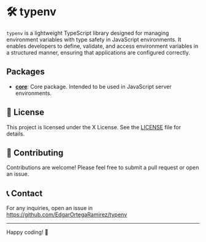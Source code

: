 # 🛠️ typenv

`typenv` is a lightweight TypeScript library designed for managing environment variables with type safety in JavaScript environments.
It enables developers to define, validate, and access environment variables in a structured manner, ensuring that applications are configured correctly.

## Packages
- **[core](./packages/core/)**: Core package. Intended to be used in JavaScript server environments.

## 📝 License

This project is licensed under the X License. See the [LICENSE](LICENSE) file for details.

## 🤝 Contributing

Contributions are welcome! Please feel free to submit a pull request or open an issue.

## 📞 Contact

For any inquiries, open an issue in https://github.com/EdgarOrtegaRamirez/typenv

---

Happy coding! 🎉
